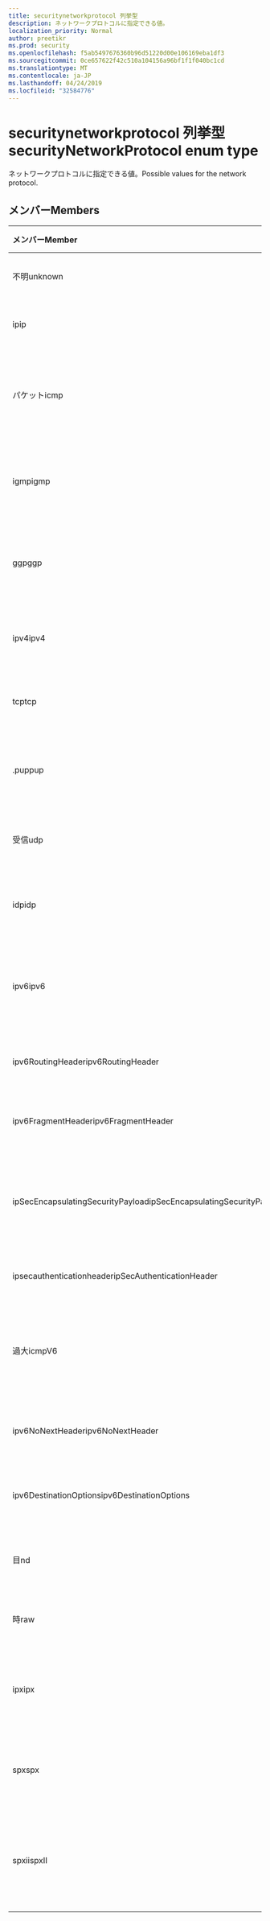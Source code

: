 ```yaml
---
title: securitynetworkprotocol 列挙型
description: ネットワークプロトコルに指定できる値。
localization_priority: Normal
author: preetikr
ms.prod: security
ms.openlocfilehash: f5ab5497676360b96d51220d00e106169eba1df3
ms.sourcegitcommit: 0ce657622f42c510a104156a96bf1f1f040bc1cd
ms.translationtype: MT
ms.contentlocale: ja-JP
ms.lasthandoff: 04/24/2019
ms.locfileid: "32584776"
---
```

# <a name="securitynetworkprotocol-enum-type"></a><span data-ttu-id="770b3-103">securitynetworkprotocol 列挙型</span><span class="sxs-lookup"><span data-stu-id="770b3-103">securityNetworkProtocol enum type</span></span>

<span data-ttu-id="770b3-104">ネットワークプロトコルに指定できる値。</span><span class="sxs-lookup"><span data-stu-id="770b3-104">Possible values for the network protocol.</span></span>

## <a name="members"></a><span data-ttu-id="770b3-105">メンバー</span><span class="sxs-lookup"><span data-stu-id="770b3-105">Members</span></span>

|<span data-ttu-id="770b3-106">メンバー</span><span class="sxs-lookup"><span data-stu-id="770b3-106">Member</span></span>|<span data-ttu-id="770b3-107">値</span><span class="sxs-lookup"><span data-stu-id="770b3-107">Value</span></span>|<span data-ttu-id="770b3-108">説明</span><span class="sxs-lookup"><span data-stu-id="770b3-108">Description</span></span>|
|:---|:---|:---|
|<span data-ttu-id="770b3-109">不明</span><span class="sxs-lookup"><span data-stu-id="770b3-109">unknown</span></span>|<span data-ttu-id="770b3-110">-1</span><span class="sxs-lookup"><span data-stu-id="770b3-110">-1</span></span>|<span data-ttu-id="770b3-111">不明なプロトコル。</span><span class="sxs-lookup"><span data-stu-id="770b3-111">Unknown protocol.</span></span>|
|<span data-ttu-id="770b3-112">ip</span><span class="sxs-lookup"><span data-stu-id="770b3-112">ip</span></span>|<span data-ttu-id="770b3-113">.0</span><span class="sxs-lookup"><span data-stu-id="770b3-113">0</span></span>|<span data-ttu-id="770b3-114">インターネットプロトコル。</span><span class="sxs-lookup"><span data-stu-id="770b3-114">Internet Protocol.</span></span>|
|<span data-ttu-id="770b3-115">パケット</span><span class="sxs-lookup"><span data-stu-id="770b3-115">icmp</span></span>|<span data-ttu-id="770b3-116">1-d</span><span class="sxs-lookup"><span data-stu-id="770b3-116">1</span></span>| <span data-ttu-id="770b3-117">インターネットコントロールメッセージプロトコル。</span><span class="sxs-lookup"><span data-stu-id="770b3-117">Internet Control Message Protocol.</span></span>|
|<span data-ttu-id="770b3-118">igmp</span><span class="sxs-lookup"><span data-stu-id="770b3-118">igmp</span></span>|<span data-ttu-id="770b3-119">pbm-2</span><span class="sxs-lookup"><span data-stu-id="770b3-119">2</span></span>| <span data-ttu-id="770b3-120">インターネットグループ管理プロトコル。</span><span class="sxs-lookup"><span data-stu-id="770b3-120">Internet Group Management Protocol.</span></span>|
|<span data-ttu-id="770b3-121">ggp</span><span class="sxs-lookup"><span data-stu-id="770b3-121">ggp</span></span>|<span data-ttu-id="770b3-122">1/3</span><span class="sxs-lookup"><span data-stu-id="770b3-122">3</span></span>| <span data-ttu-id="770b3-123">ゲートウェイからゲートウェイへのプロトコル。</span><span class="sxs-lookup"><span data-stu-id="770b3-123">Gateway To Gateway Protocol.</span></span>|
|<span data-ttu-id="770b3-124">ipv4</span><span class="sxs-lookup"><span data-stu-id="770b3-124">ipv4</span></span>|<span data-ttu-id="770b3-125">2/4</span><span class="sxs-lookup"><span data-stu-id="770b3-125">4</span></span>| <span data-ttu-id="770b3-126">インターネットプロトコルバージョン4。</span><span class="sxs-lookup"><span data-stu-id="770b3-126">Internet Protocol version 4.</span></span>|
|<span data-ttu-id="770b3-127">tcp</span><span class="sxs-lookup"><span data-stu-id="770b3-127">tcp</span></span>|<span data-ttu-id="770b3-128">シックス</span><span class="sxs-lookup"><span data-stu-id="770b3-128">6</span></span>| <span data-ttu-id="770b3-129">伝送制御プロトコル。</span><span class="sxs-lookup"><span data-stu-id="770b3-129">Transmission Control Protocol.</span></span>|
|<span data-ttu-id="770b3-130">.pup</span><span class="sxs-lookup"><span data-stu-id="770b3-130">pup</span></span>|<span data-ttu-id="770b3-131">個</span><span class="sxs-lookup"><span data-stu-id="770b3-131">12</span></span>| <span data-ttu-id="770b3-132">parc ユニバーサルパケットプロトコル。</span><span class="sxs-lookup"><span data-stu-id="770b3-132">PARC Universal Packet Protocol.</span></span>|
|<span data-ttu-id="770b3-133">受信</span><span class="sxs-lookup"><span data-stu-id="770b3-133">udp</span></span>|<span data-ttu-id="770b3-134">インチ</span><span class="sxs-lookup"><span data-stu-id="770b3-134">17</span></span>| <span data-ttu-id="770b3-135">ユーザーデータグラムプロトコル。</span><span class="sxs-lookup"><span data-stu-id="770b3-135">User Datagram Protocol.</span></span>|
|<span data-ttu-id="770b3-136">idp</span><span class="sxs-lookup"><span data-stu-id="770b3-136">idp</span></span>|<span data-ttu-id="770b3-137">×</span><span class="sxs-lookup"><span data-stu-id="770b3-137">22</span></span>| <span data-ttu-id="770b3-138">インターネットデータグラムプロトコル。</span><span class="sxs-lookup"><span data-stu-id="770b3-138">Internet Datagram Protocol.</span></span>|
|<span data-ttu-id="770b3-139">ipv6</span><span class="sxs-lookup"><span data-stu-id="770b3-139">ipv6</span></span>|<span data-ttu-id="770b3-140">41</span><span class="sxs-lookup"><span data-stu-id="770b3-140">41</span></span>| <span data-ttu-id="770b3-141">インターネットプロトコルバージョン 6 (ipv6)。</span><span class="sxs-lookup"><span data-stu-id="770b3-141">Internet Protocol version 6 (ipv6).</span></span>|
|<span data-ttu-id="770b3-142">ipv6RoutingHeader</span><span class="sxs-lookup"><span data-stu-id="770b3-142">ipv6RoutingHeader</span></span>|<span data-ttu-id="770b3-143">43</span><span class="sxs-lookup"><span data-stu-id="770b3-143">43</span></span>| <span data-ttu-id="770b3-144">ipv6 ルーティングヘッダー。</span><span class="sxs-lookup"><span data-stu-id="770b3-144">ipv6 Routing header.</span></span>|
|<span data-ttu-id="770b3-145">ipv6FragmentHeader</span><span class="sxs-lookup"><span data-stu-id="770b3-145">ipv6FragmentHeader</span></span>|<span data-ttu-id="770b3-146">44</span><span class="sxs-lookup"><span data-stu-id="770b3-146">44</span></span>| <span data-ttu-id="770b3-147">ipv6 フラグメントヘッダー。</span><span class="sxs-lookup"><span data-stu-id="770b3-147">ipv6 Fragment header.</span></span>|
|<span data-ttu-id="770b3-148">ipSecEncapsulatingSecurityPayload</span><span class="sxs-lookup"><span data-stu-id="770b3-148">ipSecEncapsulatingSecurityPayload</span></span>|<span data-ttu-id="770b3-149">50</span><span class="sxs-lookup"><span data-stu-id="770b3-149">50</span></span>| <span data-ttu-id="770b3-150">ipv6 カプセル化セキュリティペイロードヘッダー。</span><span class="sxs-lookup"><span data-stu-id="770b3-150">ipv6 Encapsulating Security Payload header.</span></span>|
|<span data-ttu-id="770b3-151">ipsecauthenticationheader</span><span class="sxs-lookup"><span data-stu-id="770b3-151">ipSecAuthenticationHeader</span></span>|<span data-ttu-id="770b3-152">51</span><span class="sxs-lookup"><span data-stu-id="770b3-152">51</span></span>| <span data-ttu-id="770b3-153">ipv6 認証ヘッダー。</span><span class="sxs-lookup"><span data-stu-id="770b3-153">ipv6 Authentication header.</span></span>|
|<span data-ttu-id="770b3-154">過大</span><span class="sxs-lookup"><span data-stu-id="770b3-154">icmpV6</span></span>|<span data-ttu-id="770b3-155">58</span><span class="sxs-lookup"><span data-stu-id="770b3-155">58</span></span>| <span data-ttu-id="770b3-156">ipv6 のインターネット制御メッセージプロトコル。</span><span class="sxs-lookup"><span data-stu-id="770b3-156">Internet Control Message Protocol for ipv6.</span></span>|
|<span data-ttu-id="770b3-157">ipv6NoNextHeader</span><span class="sxs-lookup"><span data-stu-id="770b3-157">ipv6NoNextHeader</span></span>|<span data-ttu-id="770b3-158">59</span><span class="sxs-lookup"><span data-stu-id="770b3-158">59</span></span>| <span data-ttu-id="770b3-159">ipv6 の次のヘッダーはありません。</span><span class="sxs-lookup"><span data-stu-id="770b3-159">ipv6 No next header.</span></span>|
|<span data-ttu-id="770b3-160">ipv6DestinationOptions</span><span class="sxs-lookup"><span data-stu-id="770b3-160">ipv6DestinationOptions</span></span>|<span data-ttu-id="770b3-161">60</span><span class="sxs-lookup"><span data-stu-id="770b3-161">60</span></span>| <span data-ttu-id="770b3-162">ipv6 宛先オプションヘッダー。</span><span class="sxs-lookup"><span data-stu-id="770b3-162">ipv6 Destination Options header.</span></span>|
|<span data-ttu-id="770b3-163">目</span><span class="sxs-lookup"><span data-stu-id="770b3-163">nd</span></span>|<span data-ttu-id="770b3-164">77</span><span class="sxs-lookup"><span data-stu-id="770b3-164">77</span></span>| <span data-ttu-id="770b3-165">ネットディスクプロトコル (非公式)。</span><span class="sxs-lookup"><span data-stu-id="770b3-165">Net Disk Protocol (unofficial).</span></span>|
|<span data-ttu-id="770b3-166">時</span><span class="sxs-lookup"><span data-stu-id="770b3-166">raw</span></span>|<span data-ttu-id="770b3-167">255</span><span class="sxs-lookup"><span data-stu-id="770b3-167">255</span></span>| <span data-ttu-id="770b3-168">生の IP パケットプロトコル。</span><span class="sxs-lookup"><span data-stu-id="770b3-168">Raw IP packet protocol.</span></span>|
|<span data-ttu-id="770b3-169">ipx</span><span class="sxs-lookup"><span data-stu-id="770b3-169">ipx</span></span>|<span data-ttu-id="770b3-170">1000</span><span class="sxs-lookup"><span data-stu-id="770b3-170">1000</span></span>| <span data-ttu-id="770b3-171">インターネットパケット交換プロトコル。</span><span class="sxs-lookup"><span data-stu-id="770b3-171">Internet Packet Exchange Protocol.</span></span>|
|<span data-ttu-id="770b3-172">spx</span><span class="sxs-lookup"><span data-stu-id="770b3-172">spx</span></span>|<span data-ttu-id="770b3-173">1256</span><span class="sxs-lookup"><span data-stu-id="770b3-173">1256</span></span>| <span data-ttu-id="770b3-174">順序付きパケット交換プロトコル。</span><span class="sxs-lookup"><span data-stu-id="770b3-174">Sequenced Packet Exchange protocol.</span></span>|
|<span data-ttu-id="770b3-175">spxii</span><span class="sxs-lookup"><span data-stu-id="770b3-175">spxII</span></span>|<span data-ttu-id="770b3-176">1257</span><span class="sxs-lookup"><span data-stu-id="770b3-176">1257</span></span>| <span data-ttu-id="770b3-177">シーケンス付きパケット交換バージョン2プロトコル。</span><span class="sxs-lookup"><span data-stu-id="770b3-177">Sequenced Packet Exchange version 2 protocol.</span></span>|
